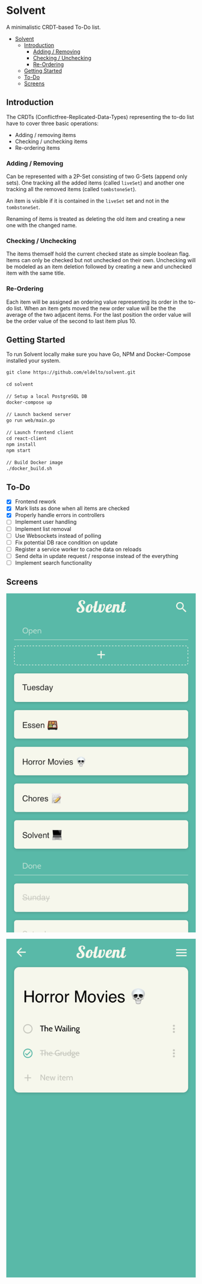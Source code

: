 
# Solvent

A minimalistic CRDT-based To-Do list.

- [Solvent](#solvent)
  - [Introduction](#introduction)
    - [Adding / Removing](#adding--removing)
    - [Checking / Unchecking](#checking--unchecking)
    - [Re-Ordering](#re-ordering)
  - [Getting Started](#getting-started)
  - [To-Do](#to-do)
  - [Screens](#screens)

## Introduction

The CRDTs (Conflictfree-Replicated-Data-Types) representing the to-do list have to
cover three basic operations:
  * Adding / removing items
  * Checking / unchecking items
  * Re-ordering items

### Adding / Removing

Can be represented with a 2P-Set consisting of two G-Sets (append only sets).
One tracking all the added items (called `liveSet`) and another one tracking 
all the removed items (called `tombstoneSet`).

An item is visible if it is contained in the `liveSet` set and not in the
`tombstoneSet`.

Renaming of items is treated as deleting the old item and creating a new one
with the changed name.

### Checking / Unchecking

The items themself hold the current checked state as simple boolean flag. Items
can only be checked but not unchecked on their own. Unchecking will be modeled
as an item deletion followed by creating a new and unchecked item with the same
title.

### Re-Ordering

Each item will be assigned an ordering value representing its order in the
to-do list. When an item gets moved the new order value will be the the average
of the two adjacent items. For the last position the order value will be the
order value of the second to last item plus 10.

## Getting Started

To run Solvent locally make sure you have Go, NPM and Docker-Compose installed
your system.

```shell
git clone https://github.com/eldelto/solvent.git

cd solvent

// Setup a local PostgreSQL DB
docker-compose up

// Launch backend server
go run web/main.go

// Launch frontend client
cd react-client
npm install
npm start

// Build Docker image
./docker_build.sh
```

## To-Do

- [x] Frontend rework
- [x] Mark lists as done when all items are checked
- [x] Properly handle errors in controllers
- [ ] Implement user handling
- [ ] Implement list removal
- [ ] Use Websockets instead of polling
- [ ] Fix potential DB race condition on update
- [ ] Register a service worker to cache data on reloads
- [ ] Send delta in update request / response instead of the everything
- [ ] Implement search functionality

## Screens

![List View](https://raw.githubusercontent.com/eldelto/solvent/master/docs/resources/list-view.png)

![Detail View](https://raw.githubusercontent.com/eldelto/solvent/master/docs/resources/detail-view.png)

